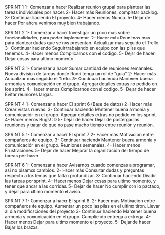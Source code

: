 SPRINT 1
1- Comenzar a hacer 
    Realizar reunion grupal para plantear las tareas individuales por hacer. 
2- Hacer más
    Reuniones, completar backlog.
3- Continuar haciendo
    El proyecto. 
4- Hacer menos
    Nunca.
5- Dejar de hacer
    Por ahora venimos muy bien trabajando. 

SPRINT 2
1- Comenzar a hacer 
    Investigar un poco mas sobre funcionalidades, para poder implementar.
2- Hacer más
    Reunirnos mas para plantear dudas que se nos presentan. Actualizar mas seguido el Trello
3- Continuar haciendo
    Seguir trabajando en equipo con las pilas que tenemos.
4- Hacer menos
    Complicarnos con el codigo.
5- Dejar de hacer
    Dejar cosas para ultimo momento.

SPRINT 3
1- Comenzar a hacer 
    Sumar cantidad de reuniones semanales. Nueva division de tareas donde Rodri tenga un rol de "guia"
2- Hacer más
    Actualizar mas seguido el Trello. 
3- Continuar haciendo
    Mantener buena armonia y comunicación en el grupo. Agregar detalles extras no pedido en los sprint.
4- Hacer menos
    Complicarnos con el codigo.
5- Dejar de hacer
    Evitar reuniones largas.

SPRINT 4
1- Comenzar a hacer 
    El sprint 6 (Base de datos)
2- Hacer más
    Crear vistas nuevas. 
3- Continuar haciendo
    Mantener buena armonia y comunicación en el grupo. Agregar detalles extras no pedido en los sprint. 
4- Hacer menos
    Bugs! :D
5- Dejar de hacer
    Dejar de postergar las reuniones y tratar de que no pase mucho tiempo entre reunión y reunión. 

SPRINT 5
1- Comenzar a hacer 
    El sprint 7 
2- Hacer más
    Motivacion entre compañeros de equipo. 
3- Continuar haciendo
    Mantener buena armonia y comunicación en el grupo. Reuniones semanales.
4- Hacer menos
    Frustraciones. 
5- Dejar de hacer
    Mejorar la organización del tiempo de tareas por hacer.

SPRINT 6
1- Comenzar a hacer 
    Avisarnos cuando comenzas a programar, asi no pisamos cambios.
2- Hacer más
    Consultar dudas y preguntas respecto a los temas que faltan profundizar. 
3- Continuar haciendo
    Dividir las tareas por sprint.
4- Hacer menos
    Dejar cosas para ultimo momento, y tener que andar a las corridas. 
5- Dejar de hacer
    No cumplir con lo pactado, y dejar para ultimo momento el aviso.

SPRINT 7
1- Comenzar a hacer 
    El sprint 8.
2- Hacer más
    Motivacion entre compañeros de equipo. Aumentar un poco las pilas en el ultimo tiron. Llevar al dia modificaciones del proyecto
3- Continuar haciendo
    Mantener buena armonia y comunicación en el grupo. Cumpliendo entrega a entrega.
4- Hacer menos
    Dejar para ultimo momento el proyecto. 
5- Dejar de hacer
    Bajar los brazos.